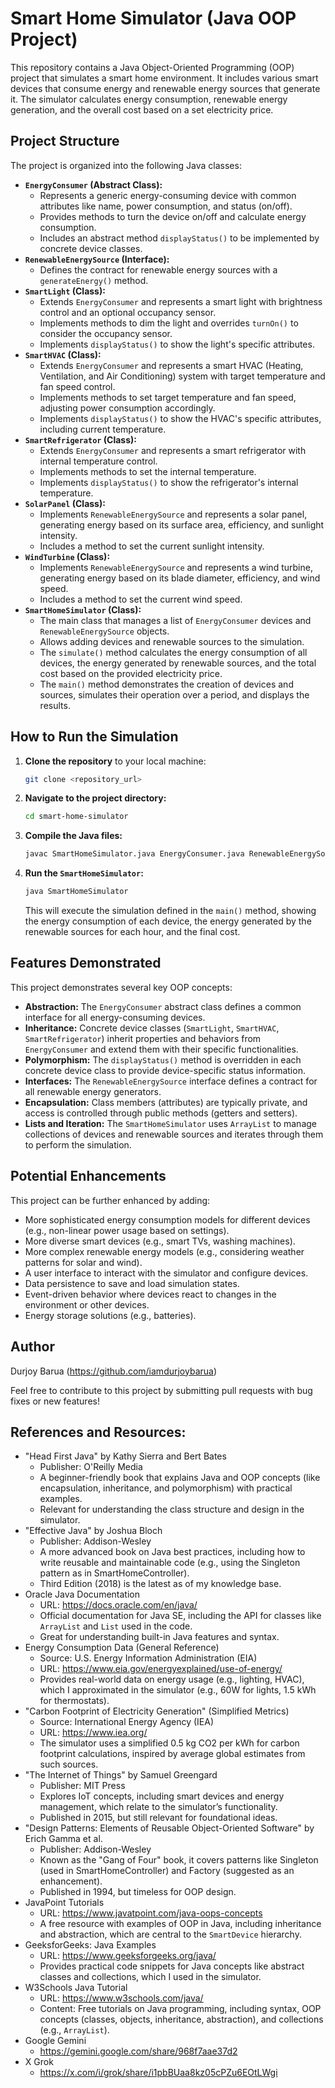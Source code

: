 # Smart Home Simulator (Java OOP Project)

This repository contains a Java Object-Oriented Programming (OOP) project that simulates a smart home environment. It includes various smart devices that consume energy and renewable energy sources that generate it. The simulator calculates energy consumption, renewable energy generation, and the overall cost based on a set electricity price.

## Project Structure

The project is organized into the following Java classes:

* **`EnergyConsumer` (Abstract Class):**
    * Represents a generic energy-consuming device with common attributes like name, power consumption, and status (on/off).
    * Provides methods to turn the device on/off and calculate energy consumption.
    * Includes an abstract method `displayStatus()` to be implemented by concrete device classes.
* **`RenewableEnergySource` (Interface):**
    * Defines the contract for renewable energy sources with a `generateEnergy()` method.
* **`SmartLight` (Class):**
    * Extends `EnergyConsumer` and represents a smart light with brightness control and an optional occupancy sensor.
    * Implements methods to dim the light and overrides `turnOn()` to consider the occupancy sensor.
    * Implements `displayStatus()` to show the light's specific attributes.
* **`SmartHVAC` (Class):**
    * Extends `EnergyConsumer` and represents a smart HVAC (Heating, Ventilation, and Air Conditioning) system with target temperature and fan speed control.
    * Implements methods to set target temperature and fan speed, adjusting power consumption accordingly.
    * Implements `displayStatus()` to show the HVAC's specific attributes, including current temperature.
* **`SmartRefrigerator` (Class):**
    * Extends `EnergyConsumer` and represents a smart refrigerator with internal temperature control.
    * Implements methods to set the internal temperature.
    * Implements `displayStatus()` to show the refrigerator's internal temperature.
* **`SolarPanel` (Class):**
    * Implements `RenewableEnergySource` and represents a solar panel, generating energy based on its surface area, efficiency, and sunlight intensity.
    * Includes a method to set the current sunlight intensity.
* **`WindTurbine` (Class):**
    * Implements `RenewableEnergySource` and represents a wind turbine, generating energy based on its blade diameter, efficiency, and wind speed.
    * Includes a method to set the current wind speed.
* **`SmartHomeSimulator` (Class):**
    * The main class that manages a list of `EnergyConsumer` devices and `RenewableEnergySource` objects.
    * Allows adding devices and renewable sources to the simulation.
    * The `simulate()` method calculates the energy consumption of all devices, the energy generated by renewable sources, and the total cost based on the provided electricity price.
    * The `main()` method demonstrates the creation of devices and sources, simulates their operation over a period, and displays the results.

## How to Run the Simulation

1.  **Clone the repository** to your local machine:
    ```bash
    git clone <repository_url>
    ```
2.  **Navigate to the project directory:**
    ```bash
    cd smart-home-simulator
    ```
3.  **Compile the Java files:**
    ```bash
    javac SmartHomeSimulator.java EnergyConsumer.java RenewableEnergySource.java SmartLight.java SmartHVAC.java SmartRefrigerator.java SolarPanel.java WindTurbine.java
    ```
4.  **Run the `SmartHomeSimulator`:**
    ```bash
    java SmartHomeSimulator
    ```

    This will execute the simulation defined in the `main()` method, showing the energy consumption of each device, the energy generated by the renewable sources for each hour, and the final cost.

## Features Demonstrated

This project demonstrates several key OOP concepts:

* **Abstraction:** The `EnergyConsumer` abstract class defines a common interface for all energy-consuming devices.
* **Inheritance:** Concrete device classes (`SmartLight`, `SmartHVAC`, `SmartRefrigerator`) inherit properties and behaviors from `EnergyConsumer` and extend them with their specific functionalities.
* **Polymorphism:** The `displayStatus()` method is overridden in each concrete device class to provide device-specific status information.
* **Interfaces:** The `RenewableEnergySource` interface defines a contract for all renewable energy generators.
* **Encapsulation:** Class members (attributes) are typically private, and access is controlled through public methods (getters and setters).
* **Lists and Iteration:** The `SmartHomeSimulator` uses `ArrayList` to manage collections of devices and renewable sources and iterates through them to perform the simulation.

## Potential Enhancements

This project can be further enhanced by adding:

* More sophisticated energy consumption models for different devices (e.g., non-linear power usage based on settings).
* More diverse smart devices (e.g., smart TVs, washing machines).
* More complex renewable energy models (e.g., considering weather patterns for solar and wind).
* A user interface to interact with the simulator and configure devices.
* Data persistence to save and load simulation states.
* Event-driven behavior where devices react to changes in the environment or other devices.
* Energy storage solutions (e.g., batteries).

## Author

Durjoy Barua (https://github.com/iamdurjoybarua)

Feel free to contribute to this project by submitting pull requests with bug fixes or new features!

## References and Resources:

* "Head First Java" by Kathy Sierra and Bert Bates
    * Publisher: O'Reilly Media
    * A beginner-friendly book that explains Java and OOP concepts (like encapsulation, inheritance, and polymorphism) with practical examples.
    * Relevant for understanding the class structure and design in the simulator.
* "Effective Java" by Joshua Bloch
    * Publisher: Addison-Wesley
    * A more advanced book on Java best practices, including how to write reusable and maintainable code (e.g., using the Singleton pattern as in SmartHomeController).
    * Third Edition (2018) is the latest as of my knowledge base.
* Oracle Java Documentation
    * URL: https://docs.oracle.com/en/java/
    * Official documentation for Java SE, including the API for classes like `ArrayList` and `List` used in the code.
    * Great for understanding built-in Java features and syntax.
* Energy Consumption Data (General Reference)
    * Source: U.S. Energy Information Administration (EIA)
    * URL: https://www.eia.gov/energyexplained/use-of-energy/
    * Provides real-world data on energy usage (e.g., lighting, HVAC), which I approximated in the simulator (e.g., 60W for lights, 1.5 kWh for thermostats).
* "Carbon Footprint of Electricity Generation" (Simplified Metrics)
    * Source: International Energy Agency (IEA)
    * URL: https://www.iea.org/
    * The simulator uses a simplified 0.5 kg CO2 per kWh for carbon footprint calculations, inspired by average global estimates from such sources.
* "The Internet of Things" by Samuel Greengard
    * Publisher: MIT Press
    * Explores IoT concepts, including smart devices and energy management, which relate to the simulator’s functionality.
    * Published in 2015, but still relevant for foundational ideas.
* "Design Patterns: Elements of Reusable Object-Oriented Software" by Erich Gamma et al.
    * Publisher: Addison-Wesley
    * Known as the "Gang of Four" book, it covers patterns like Singleton (used in SmartHomeController) and Factory (suggested as an enhancement).
    * Published in 1994, but timeless for OOP design.
* JavaPoint Tutorials
    * URL: https://www.javatpoint.com/java-oops-concepts
    * A free resource with examples of OOP in Java, including inheritance and abstraction, which are central to the `SmartDevice` hierarchy.
* GeeksforGeeks: Java Examples
    * URL: https://www.geeksforgeeks.org/java/
    * Provides practical code snippets for Java concepts like abstract classes and collections, which I used in the simulator.
* W3Schools Java Tutorial
    * URL: https://www.w3schools.com/java/
    * Content: Free tutorials on Java programming, including syntax, OOP concepts (classes, objects, inheritance, abstraction), and collections (e.g., `ArrayList`).
* Google Gemini
    * https://gemini.google.com/share/968f7aae37d2
* X Grok
    * https://x.com/i/grok/share/i1pbBUaa8kz05cPZu6EOtLWgi
